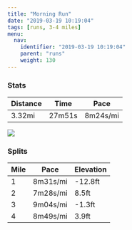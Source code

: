 ```yaml
---
title: "Morning Run"
date: "2019-03-19 10:19:04"
tags: [runs, 3-4 miles]
menu:
  nav:
    identifier: "2019-03-19 10:19:04"
    parent: "runs"
    weight: 130
---
```


### Stats

| Distance | Time | Pace |
|----------|------|------|
|3.32mi|27m51s|8m24s/mi|

<img src='https://maps.googleapis.com/maps/api/staticmap?maptype=roadmap&path=enc:swjeIneyLUeDzClETjMhC`ItK`GpJzPfFpQnHvh@e@t@UgCnBf[m@|I~@|IcAtDbAhHsCcFl@qFtBiCTaJuCqKEeUh@`BsHih@wGmSyIiO}EcAwEcFwCwJM}HiCuFfAdBe@~A&key=AIzaSyAfqMeaZ1CCJFGP5cWud__oZnT_Pybg-1M&size=800x800&markers=color:yellow|label:S|53.4721,-2.26408&markers=color:green|label:F|53.47231,-2.2644399999999996'>

### Splits

| Mile | Pace | Elevation |
|------|------|-----------|
|1|8m31s/mi|-12.8ft|
|2|7m28s/mi|8.5ft|
|3|9m04s/mi|-1.3ft|
|4|8m49s/mi|3.9ft|
